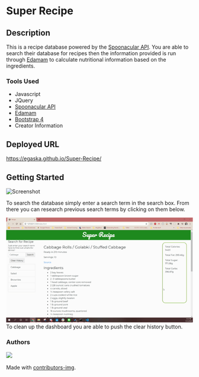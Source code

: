     
# Super Recipe
## Description
This is a recipe database powered by the [Spoonacular API](https://spoonacular.com/food-api). You are able to search their database for recipes then the information provided is run through [Edamam](https://www.edamam.com/) to calculate nutritional information based on the ingredients.

### Tools Used
* Javascript
* JQuery
* [Spoonacular API](https://spoonacular.com/food-api)
* [Edamam](https://www.edamam.com/)
* [Bootstrap 4](https://getbootstrap.com/)
* Creator Information

## Deployed URL
https://egaska.github.io/Super-Recipe/

## Getting Started
![Screenshot](/assets/superrec.gif)<br /> 

To search the database simply enter a search term in the search box. From there you can research previous search terms by clicking on them below.

![Screenshot](/assets/clear.gif)<br /> 
To clean up the dashboard you are able to push the clear history button. 


### Authors 
<a href="https://github.com/egaska/Super-Recipe/graphs/contributors">
  <img src="https://contributors-img.web.app/image?repo=egaska/Super-Recipe" />
</a>

Made with [contributors-img](https://contributors-img.web.app).

 
